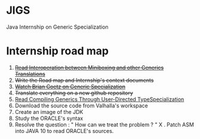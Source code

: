 # JIGS
Java Internship on Generic Specialization


# Internship road map
1. ~~[Read Interoperation between Miniboxing and other Generics Translations](http://infoscience.epfl.ch/record/210236/files/Thesis%20Report%20%28Milos%20Stojanovic%29_1.pdf)~~
2. ~~Write the Road map and Internship's context documents~~
3. ~~[Watch Brian Goetz on Generic Specialization](https://www.youtube.com/watch?v=TkpcuL1t1lY)~~
4. ~~Translate everything on a new github repository~~
5. [Read Compiling Generics Through User-Directed TypeSpecialization](http://infoscience.epfl.ch/record/150134/files/p42-dragos.pdf)
6. Download the source code from Valhalla's workspace
7. Create an image of the JDK
8. Study the ORACLE's syntax
9. Resolve the question : " How can we treat the problem ? "
X . Patch ASM into JAVA 10 to read ORACLE's sources.

